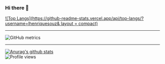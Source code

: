 ### Hi there 👋

[![Top Langs](https://github-readme-stats.vercel.app/api/top-langs/?username=lhenriquesouz& layout = compact)](https://github.com/anuraghazra/github-readme-stats)
<hr />

![GitHub metrics](https://metrics.lecoq.io/lhenriquesouz)  

<hr />

[![Anurag's github stats](https://github-readme-stats.vercel.app/api?username=lhenriquesouz&theme=midnight-purple&count_private=true&show_icons=true&include_all_commits=true)](https://github.com/anuraghazra/github-readme-stats)
<br />
![Profile views](https://gpvc.arturio.dev/lhenriquesouz) 
<!--
**lhenriquesouz/lhenriquesouz** is a ✨ _special_ ✨ repository because its `README.md` (this file) appears on your GitHub profile.

Here are some ideas to get you started:

- 🔭 I’m currently working on ...
- 🌱 I’m currently learning ...
- 👯 I’m looking to collaborate on ...
- 🤔 I’m looking for help with ...
- 💬 Ask me about ...
- 📫 How to reach me: ...
- 😄 Pronouns: ...
- ⚡ Fun fact: ...
-->
